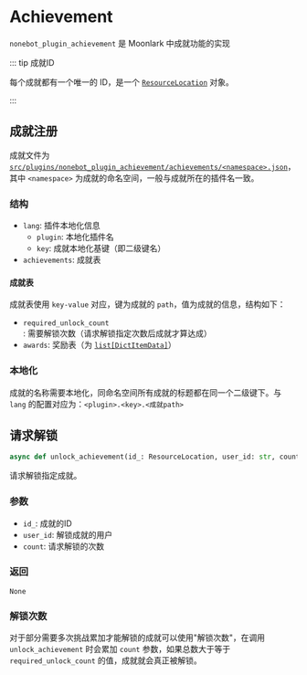 # Achievement

`nonebot_plugin_achievement` 是 Moonlark 中成就功能的实现


::: tip 成就ID

每个成就都有一个唯一的 ID，是一个 [`ResourceLocation`](https://github.com/Moonlark-Dev/Moonlark/blob/main/src/plugins/nonebot_plugin_item/registry/registry.py#L8) 对象。

:::

## 成就注册

成就文件为 [`src/plugins/nonebot_plugin_achievement/achievements/<namespace>.json`](https://github.com/Moonlark-Dev/Moonlark/tree/main/src/plugins/nonebot_plugin_achievement/achievements)，其中 `<namespace>` 为成就的命名空间，一般与成就所在的插件名一致。

### 结构

- `lang`: 插件本地化信息
  - `plugin`: 本地化插件名
  - `key`: 成就本地化基键（即二级键名）
- `achievements`: 成就表

#### 成就表

成就表使用 `key-value` 对应，键为成就的 `path`，值为成就的信息，结构如下：

- `required_unlock_count`: 需要解锁次数（请求解锁指定次数后成就才算达成）
- `awards`: 奖励表（为 [`list[DictItemData]`](https://github.com/Moonlark-Dev/Moonlark/blob/main/src/plugins/nonebot_plugin_item/types.py#L5)）

### 本地化

成就的名称需要本地化，同命名空间所有成就的标题都在同一个二级键下。与 `lang` 的配置对应为：`<plugin>.<key>.<成就path>`

## 请求解锁

```python
async def unlock_achievement(id_: ResourceLocation, user_id: str, count: int = 1) -> None:
```

请求解锁指定成就。

### 参数

- `id_`: 成就的ID
- `user_id`: 解锁成就的用户
- `count`: 请求解锁的次数

### 返回

`None`

### 解锁次数

对于部分需要多次挑战累加才能解锁的成就可以使用"解锁次数"，在调用 `unlock_achievement` 时会累加 `count` 参数，如果总数大于等于 `required_unlock_count` 的值，成就就会真正被解锁。
